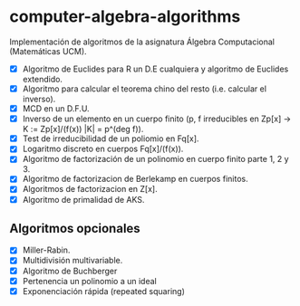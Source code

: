 # computer-algebra-algorithms
Implementación de algoritmos de la asignatura Álgebra Computacional (Matemáticas UCM).

- [x] Algoritmo de Euclides para R un D.E cualquiera y algoritmo de Euclides extendido.
- [x] Algoritmo para calcular el teorema chino del resto (i.e. calcular el inverso).
- [x] MCD en un D.F.U.
- [x] Inverso de un elemento en un cuerpo finito (p, f irreducibles en Zp[x] -> K := Zp[x]/(f(x)) |K| = p^(deg f)).
- [x] Test de irreducibilidad de un poliomio en Fq[x].
- [x] Logaritmo discreto en cuerpos Fq[x]/(f(x)).
- [x] Algoritmo de factorización de un polinomio en cuerpo finito parte 1, 2 y 3.
- [x] Algoritmo de factorizacion de Berlekamp en cuerpos finitos.
- [x] Algoritmos de factorizacion en Z[x].
- [x] Algoritmo de primalidad de AKS.

## Algoritmos opcionales

- [x] Miller-Rabin.
- [x] Multidivisión multivariable.
- [x] Algoritmo de Buchberger
- [x] Pertenencia un polinomio a un ideal
- [x] Exponenciación rápida (repeated squaring)
